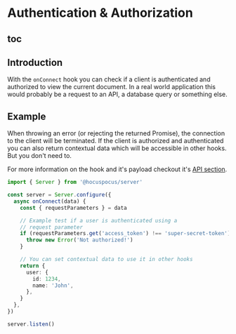 # Authentication & Authorization

## toc

## Introduction

With the `onConnect` hook you can check if a client is authenticated and authorized to view the current document. In a real world application this would probably be a request to an API, a database query or something else.

## Example

When throwing an error (or rejecting the returned Promise), the connection to the client will be terminated. If the client is authorized and authenticated you can also return contextual data which will be accessible in other hooks. But you don't need to.

For more information on the hook and it's payload checkout it's [API section](/api/on-connect).

```typescript
import { Server } from '@hocuspocus/server'

const server = Server.configure({
  async onConnect(data) {
    const { requestParameters } = data

    // Example test if a user is authenticated using a
    // request parameter
    if (requestParameters.get('access_token') !== 'super-secret-token') {
      throw new Error('Not authorized!')
    }

    // You can set contextual data to use it in other hooks
    return {
      user: {
        id: 1234,
        name: 'John',
      },
    }
  },
})

server.listen()
```
